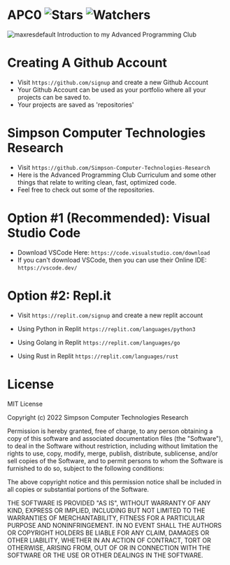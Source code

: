 # APC0 ![Stars](https://img.shields.io/github/stars/Simpson-Computer-Technologies-Research/APC0?color=brightgreen) ![Watchers](https://img.shields.io/github/watchers/Simpson-Computer-Technologies-Research/APC0?label=Watchers)
![maxresdefault](https://user-images.githubusercontent.com/75189508/194362463-7f25767e-9d8d-4240-a5f1-1134ebd8e734.jpg)
Introduction to my Advanced Programming Club

# Creating A Github Account
- Visit `https://github.com/signup` and create a new Github Account
- Your Github Account can be used as your portfolio where all your projects can be saved to.
- Your projects are saved as 'repositories'

# Simpson Computer Technologies Research
- Visit `https://github.com/Simpson-Computer-Technologies-Research`
- Here is the Advanced Programming Club Curriculum and some other things that relate to writing clean, fast, optimized code.
- Feel free to check out some of the repositories.

# Option #1 (Recommended): Visual Studio Code
- Download VSCode Here: `https://code.visualstudio.com/download`
- If you can't download VSCode, then you can use their Online IDE: `https://vscode.dev/`

# Option #2: Repl.it
- Visit `https://replit.com/signup` and create a new replit account

- Using Python in Replit `https://replit.com/languages/python3`
- Using Golang in Replit `https://replit.com/languages/go`
- Using Rust in Replit `https://replit.com/languages/rust`

# License
MIT License

Copyright (c) 2022 Simpson Computer Technologies Research

Permission is hereby granted, free of charge, to any person obtaining a copy
of this software and associated documentation files (the "Software"), to deal
in the Software without restriction, including without limitation the rights
to use, copy, modify, merge, publish, distribute, sublicense, and/or sell
copies of the Software, and to permit persons to whom the Software is
furnished to do so, subject to the following conditions:

The above copyright notice and this permission notice shall be included in all
copies or substantial portions of the Software.

THE SOFTWARE IS PROVIDED "AS IS", WITHOUT WARRANTY OF ANY KIND, EXPRESS OR
IMPLIED, INCLUDING BUT NOT LIMITED TO THE WARRANTIES OF MERCHANTABILITY,
FITNESS FOR A PARTICULAR PURPOSE AND NONINFRINGEMENT. IN NO EVENT SHALL THE
AUTHORS OR COPYRIGHT HOLDERS BE LIABLE FOR ANY CLAIM, DAMAGES OR OTHER
LIABILITY, WHETHER IN AN ACTION OF CONTRACT, TORT OR OTHERWISE, ARISING FROM,
OUT OF OR IN CONNECTION WITH THE SOFTWARE OR THE USE OR OTHER DEALINGS IN THE
SOFTWARE.
